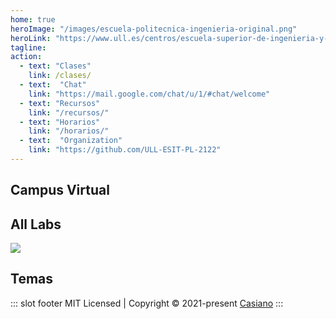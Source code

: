 ```yaml
---
home: true
heroImage: "/images/escuela-politecnica-ingenieria-original.png"
heroLink: "https://www.ull.es/centros/escuela-superior-de-ingenieria-y-tecnologia/"
tagline: 
action:  
  - text: "Clases"
    link: /clases/
  - text:  "Chat"
    link: "https://mail.google.com/chat/u/1/#chat/welcome"
  - text: "Recursos"
    link: "/recursos/"
  - text: "Horarios"
    link: "/horarios/"
  - text:  "Organization"
    link: "https://github.com/ULL-ESIT-PL-2122"
---
```


<div class="features">
  <div class="feature">
<h2>Campus Virtual</h2>
<campus-virtual></campus-virtual>
<!--<github-card username="casiano"></github-card>-->
</div>

  <div class="feature">
    <h2>All Labs</h2>
    <practicas></practicas>
    <img src="https://ecomputernotes.com/images/Translation-of-a-statement.jpg"/> 
  </div>
  <div class="feature"> 
  <h2>Temas</h2>
  <temas></temas>
<!-- <github-card username="ilopezpl"></github-card> -->
  </div>
</div>



::: slot footer
MIT Licensed | Copyright © 2021-present [Casiano](https://github.com/crguezl)
:::
